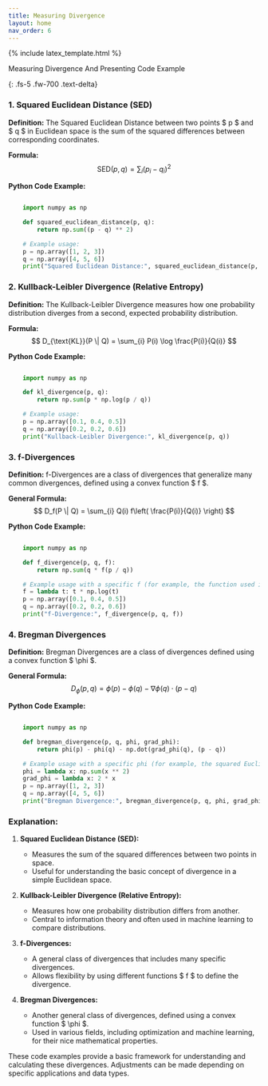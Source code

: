 ```yaml
---
title: Measuring Divergence
layout: home
nav_order: 6
---
```


{% include latex_template.html %}
<div class="text-center">

Measuring Divergence And Presenting Code Example

</div>
{: .fs-5 .fw-700 .text-delta}


### 1. Squared Euclidean Distance (SED)

**Definition:**
The Squared Euclidean Distance between two points $ p $ and $ q $ in Euclidean space is the sum of the squared differences between corresponding coordinates.

**Formula:**
$$ \text{SED}(p, q) = \sum_{i} (p_i - q_i)^2 $$

**Python Code Example:**
```python

    import numpy as np

    def squared_euclidean_distance(p, q):
        return np.sum((p - q) ** 2)

    # Example usage:
    p = np.array([1, 2, 3])
    q = np.array([4, 5, 6])
    print("Squared Euclidean Distance:", squared_euclidean_distance(p, q))

```

### 2. Kullback-Leibler Divergence (Relative Entropy)

**Definition:**
The Kullback-Leibler Divergence measures how one probability distribution diverges from a second, expected probability distribution.

**Formula:**
$$ D_{\text{KL}}(P \| Q) = \sum_{i} P(i) \log \frac{P(i)}{Q(i)} $$

**Python Code Example:**
```python

    import numpy as np

    def kl_divergence(p, q):
        return np.sum(p * np.log(p / q))

    # Example usage:
    p = np.array([0.1, 0.4, 0.5])
    q = np.array([0.2, 0.2, 0.6])
    print("Kullback-Leibler Divergence:", kl_divergence(p, q))

```

### 3. f-Divergences

**Definition:**
f-Divergences are a class of divergences that generalize many common divergences, defined using a convex function $ f $.

**General Formula:**
$$ D_f(P \| Q) = \sum_{i} Q(i) f\left( \frac{P(i)}{Q(i)} \right) $$

**Python Code Example:**
```python

    import numpy as np

    def f_divergence(p, q, f):
        return np.sum(q * f(p / q))

    # Example usage with a specific f (for example, the function used in KL divergence, f(t) = t * log(t)):
    f = lambda t: t * np.log(t)
    p = np.array([0.1, 0.4, 0.5])
    q = np.array([0.2, 0.2, 0.6])
    print("f-Divergence:", f_divergence(p, q, f))

```

### 4. Bregman Divergences

**Definition:**
Bregman Divergences are a class of divergences defined using a convex function $ \phi $.

**General Formula:**
$$ D_{\phi}(p, q) = \phi(p) - \phi(q) - \nabla \phi(q) \cdot (p - q) $$

**Python Code Example:**
```python

    import numpy as np

    def bregman_divergence(p, q, phi, grad_phi):
        return phi(p) - phi(q) - np.dot(grad_phi(q), (p - q))

    # Example usage with a specific phi (for example, the squared Euclidean function):
    phi = lambda x: np.sum(x ** 2)
    grad_phi = lambda x: 2 * x
    p = np.array([1, 2, 3])
    q = np.array([4, 5, 6])
    print("Bregman Divergence:", bregman_divergence(p, q, phi, grad_phi))

```

### Explanation:

1. **Squared Euclidean Distance (SED):**
   - Measures the sum of the squared differences between two points in space.
   - Useful for understanding the basic concept of divergence in a simple Euclidean space.

2. **Kullback-Leibler Divergence (Relative Entropy):**
   - Measures how one probability distribution differs from another.
   - Central to information theory and often used in machine learning to compare distributions.

3. **f-Divergences:**
   - A general class of divergences that includes many specific divergences.
   - Allows flexibility by using different functions $ f $ to define the divergence.

4. **Bregman Divergences:**
   - Another general class of divergences, defined using a convex function $ \phi $.
   - Used in various fields, including optimization and machine learning, for their nice mathematical properties.

These code examples provide a basic framework for understanding and calculating these divergences. Adjustments can be made depending on specific applications and data types.
